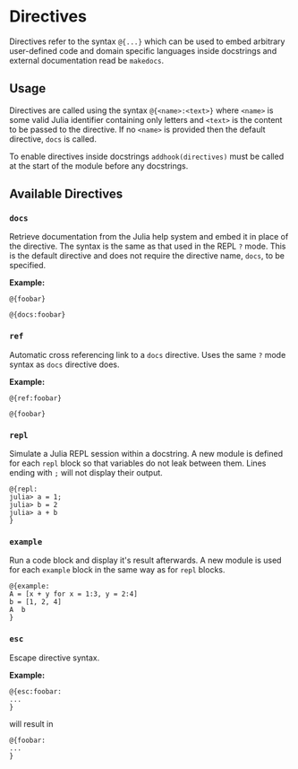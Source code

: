<!-- Generated by Lexicon.jl -- 2015-08-22T11:16:08 -->

# Directives

<a name='1'></a>
Directives refer to the syntax `@{...}` which can be used to embed arbitrary user-defined code and domain specific languages inside docstrings and external documentation read be `makedocs`.

## Usage

Directives are called using the syntax `@{<name>:<text>}` where `<name>` is some valid Julia identifier containing only letters and `<text>` is the content to be passed to the directive. If no `<name>` is provided then the default directive, `docs` is called.

To enable directives inside docstrings `addhook(directives)` must be called at the start of the module before any docstrings.


## Available Directives

<a name='2'></a>
### `docs`

Retrieve documentation from the Julia help system and embed it in place of the directive. The syntax is the same as that used in the REPL `?` mode. This is the default directive and does not require the directive name, `docs`, to be specified.

**Example:**

```
@{foobar}

@{docs:foobar}
```


<a name='3'></a>
### `ref`

Automatic cross referencing link to a `docs` directive. Uses the same `?` mode syntax as `docs` directive does.

**Example:**

```
@{ref:foobar}

@{foobar}
```


<a name='4'></a>
### `repl`

Simulate a Julia REPL session within a docstring. A new module is defined for each `repl` block so that variables do not leak between them. Lines ending with `;` will not display their output.

```
@{repl:
julia> a = 1;
julia> b = 2
julia> a + b
}
```


<a name='5'></a>
### `example`

Run a code block and display it's result afterwards. A new module is used for each `example` block in the same way as for `repl` blocks.

```
@{example:
A = [x + y for x = 1:3, y = 2:4]
b = [1, 2, 4]
A  b
}
```


<a name='6'></a>
### `esc`

Escape directive syntax.

**Example:**

```
@{esc:foobar:
...
}
```

will result in

```
@{foobar:
...
}
```

